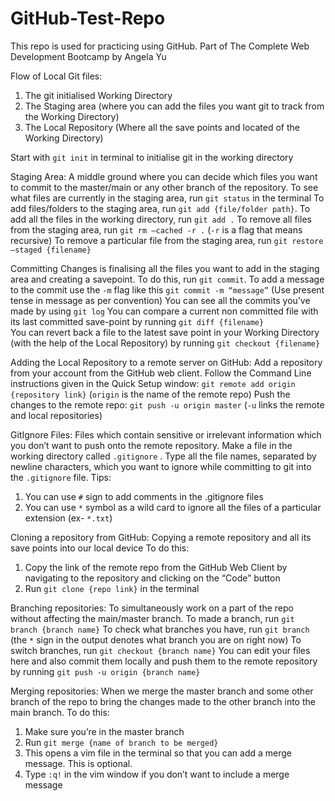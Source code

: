 # GitHub-Test-Repo
This repo is used for practicing using GitHub. Part of The Complete Web Development Bootcamp by Angela Yu


Flow of Local Git files:
1. The git initialised Working Directory
2. The Staging area (where you can add the files you want git to track from the Working Directory)
3. The Local Repository (Where all the save points and located of the Working Directory) 


Start with `git init` in terminal to initialise git in the working directory


Staging Area: A middle ground where you can decide which files you want to commit to the master/main or any other branch of the repository. 
To see what files are currently in the staging area, run `git status` in the terminal
To add files/folders to the staging area, run `git add {file/folder path}`. To add all the files in the working directory, run `git add .`
To remove all files from the staging area, run `git rm —cached -r .` (`-r` is a flag that means recursive)
To remove a particular file from the staging area, run `git restore —staged {filename}`


Committing Changes is finalising all the files you want to add in the staging area and creating a savepoint. To do this, run `git commit`. To add a message to the commit use the `-m` flag like this `git commit -m “message”` (Use present tense in message as per convention)
You can see all the commits you’ve made by using `git log`
You can compare a current non committed file with its last committed save-point by running `git diff {filename}`  
You can revert back a file to the latest save point in your Working Directory (with the help of the Local Repository) by running `git checkout {filename}`   


Adding the Local Repository to a remote server on GitHub:
Add a repository from your account from the GitHub web client.
Follow the Command Line instructions given in the Quick Setup window:
`git remote add origin {repository link}` (`origin` is the name of the remote repo)
Push the changes to the remote repo:
`git push -u origin master` (`-u` links the remote and local repositories)


GitIgnore Files: Files which contain sensitive or irrelevant information which you don’t want to push onto the remote repository.
Make a file in the working directory called `.gitignore` . Type all the file names, separated by newline characters, which you want to ignore while committing to git into the `.gitignore` file.
Tips:
1. You can use `#` sign to add comments in the .gitignore files
2. You can use `*` symbol as a wild card to ignore all the files of a particular extension (ex- `*.txt`)


Cloning a repository from GitHub: Copying a remote repository and all its save points into our local device
To do this:
1. Copy the link of the remote repo from the GitHub Web Client by navigating to the repository and clicking on the “Code” button
2. Run `git clone {repo link}` in the terminal


Branching repositories: To simultaneously work on a part of the repo without affecting the main/master branch. 
To made a branch, run `git branch {branch name}`
To check what branches you have, run `git branch` (the `*` sign in the output denotes what branch you are on right now) 
To switch branches, run `git checkout {branch name}`
You can edit your files here and also commit them locally and push them to the remote repository by running `git push -u origin {branch name}`



Merging repositories: When we merge the master branch and some other branch of the repo to bring the changes made to the other branch into the main branch.
To do this:
1. Make sure you’re in the master branch
2. Run `git merge {name of branch to be merged}`
3. This opens a vim file in the terminal so that you can add a merge message. This is optional.
4. Type `:q!` in the vim window if you don’t want to include a merge message 

